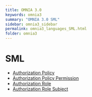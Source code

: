 ```yaml
---
title: OMNIA 3.0
keywords: omnia3
summary: "OMNIA 3.0 SML"
sidebar: omnia3_sidebar
permalink: omnia3_languages_SML.html
folder: omnia3
---
```


# SML

 - [Authorization Policy](/AuthorizationPolicy.md)
 - [Authorization Policy Permission](/AuthorizationPolicyPermission.md)
 - [Authorization Role](/AuthorizationRole.md)
 - [Authorization Role Subject](/AuthorizationRoleSubject.md)
